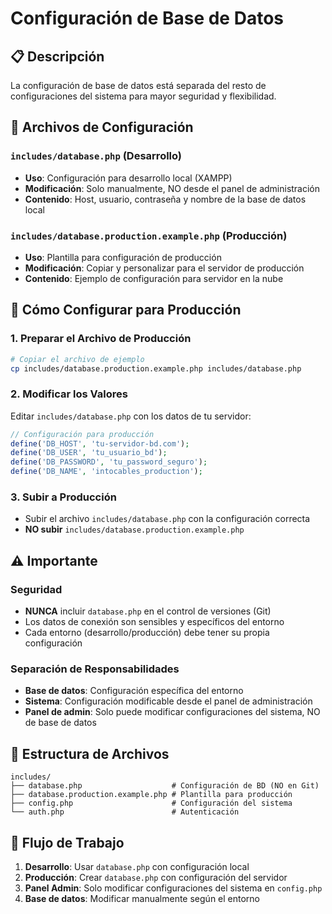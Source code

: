 # Configuración de Base de Datos

## 📋 Descripción

La configuración de base de datos está separada del resto de configuraciones del sistema para mayor seguridad y flexibilidad.

## 🔧 Archivos de Configuración

### `includes/database.php` (Desarrollo)
- **Uso**: Configuración para desarrollo local (XAMPP)
- **Modificación**: Solo manualmente, NO desde el panel de administración
- **Contenido**: Host, usuario, contraseña y nombre de la base de datos local

### `includes/database.production.example.php` (Producción)
- **Uso**: Plantilla para configuración de producción
- **Modificación**: Copiar y personalizar para el servidor de producción
- **Contenido**: Ejemplo de configuración para servidor en la nube

## 🚀 Cómo Configurar para Producción

### 1. Preparar el Archivo de Producción
```bash
# Copiar el archivo de ejemplo
cp includes/database.production.example.php includes/database.php
```

### 2. Modificar los Valores
Editar `includes/database.php` con los datos de tu servidor:

```php
// Configuración para producción
define('DB_HOST', 'tu-servidor-bd.com');
define('DB_USER', 'tu_usuario_bd');
define('DB_PASSWORD', 'tu_password_seguro');
define('DB_NAME', 'intocables_production');
```

### 3. Subir a Producción
- Subir el archivo `includes/database.php` con la configuración correcta
- **NO subir** `includes/database.production.example.php`

## ⚠️ Importante

### Seguridad
- **NUNCA** incluir `database.php` en el control de versiones (Git)
- Los datos de conexión son sensibles y específicos del entorno
- Cada entorno (desarrollo/producción) debe tener su propia configuración

### Separación de Responsabilidades
- **Base de datos**: Configuración específica del entorno
- **Sistema**: Configuración modificable desde el panel de administración
- **Panel de admin**: Solo puede modificar configuraciones del sistema, NO de base de datos

## 📁 Estructura de Archivos

```
includes/
├── database.php                    # Configuración de BD (NO en Git)
├── database.production.example.php # Plantilla para producción
├── config.php                      # Configuración del sistema
└── auth.php                        # Autenticación
```

## 🔄 Flujo de Trabajo

1. **Desarrollo**: Usar `database.php` con configuración local
2. **Producción**: Crear `database.php` con configuración del servidor
3. **Panel Admin**: Solo modificar configuraciones del sistema en `config.php`
4. **Base de datos**: Modificar manualmente según el entorno
